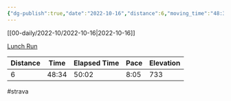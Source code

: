 ```yaml
---
{"dg-publish":true,"date":"2022-10-16","distance":6,"moving_time":"48:34","elapsed_time":"50:02","pace":"8:05","total_elevation_gain":733,"url":"https://www.strava.com/activities/7974939901","permalink":"/01-personal/strava/2022-10-16-lunch-run/","dgPassFrontmatter":true}
---
```



[[00-daily/2022-10/2022-10-16\|2022-10-16]]

[Lunch Run](https://www.strava.com/activities/7974939901)

| Distance | Time  | Elapsed Time | Pace | Elevation |
| -------- | ----- | ------------ | ---- | --------- |
| 6        | 48:34 | 50:02        | 8:05 | 733       |




#strava
